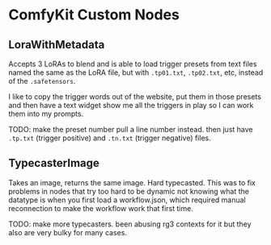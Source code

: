 # ComfyKit Custom Nodes

## LoraWithMetadata

Accepts 3 LoRAs to blend and is able to load trigger presets from text files
named the same as the LoRA file, but with `.tp01.txt`, `.tp02.txt`, etc, instead
of the `.safetensors`.

I like to copy the trigger words out of the website, put them in those presets
and then have a text widget show me all the triggers in play so I can work them
into my prompts.

TODO: make the preset number pull a line number instead. then just have
`.tp.txt` (trigger positive) and `.tn.txt` (trigger negative) files.

## TypecasterImage

Takes an image, returns the same image. Hard typecasted. This was to fix
problems in nodes that try too hard to be dynamic not knowing what the datatype
is when you first load a workflow.json, which required manual reconnection
to make the workflow work that first time.

TODO: make more typecasters. been abusing rg3 contexts for it but they also are
very bulky for many cases.
